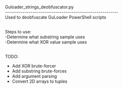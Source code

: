 Guloader_strings_deobfuscator.py<br>
----------------------------------------------------------<br>
Used to deobfuscate GuLoader PowerShell scripts<br><br>

Steps to use:<br>
  -Determine what substring sample uses<br>
  -Determine what XOR value sample uses<br><br>

  TODO:<br>
  - Add XOR brute-forcer<br>
  - Add substring brute-forces<br>
  - Add argument parsing<br>
  - Convert 2D arrays to tuples
